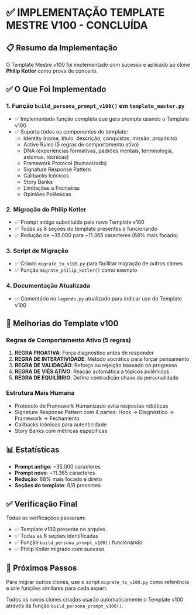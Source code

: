 # ✅ IMPLEMENTAÇÃO TEMPLATE MESTRE V100 - CONCLUÍDA

## 📋 Resumo da Implementação

O Template Mestre v100 foi implementado com sucesso e aplicado ao clone **Philip Kotler** como prova de conceito.

## ✅ O Que Foi Implementado

### 1. Função `build_persona_prompt_v100()` em `template_master.py`
- ✅ Implementada função completa que gera prompts usando o Template v100
- ✅ Suporta todos os componentes do template:
  - Identity (nome, título, descrição, conquistas, missão, propósito)
  - Active Rules (5 regras de comportamento ativo)
  - DNA (experiências formativas, padrões mentais, terminologia, axiomas, técnicas)
  - Framework Protocol (humanizado)
  - Signature Response Pattern
  - Callbacks Icônicos
  - Story Banks
  - Limitações e Fronteiras
  - Opiniões Polêmicas

### 2. Migração do Philip Kotler
- ✅ Prompt antigo substituído pelo novo Template v100
- ✅ Todas as 8 seções do template presentes e funcionando
- ✅ Redução de ~35.000 para ~11.365 caracteres (68% mais focado)

### 3. Script de Migração
- ✅ Criado `migrate_to_v100.py` para facilitar migração de outros clones
- ✅ Função `migrate_philip_kotler()` como exemplo

### 4. Documentação Atualizada
- ✅ Comentário no `legends.py` atualizado para indicar uso do Template v100

## 🎯 Melhorias do Template v100

### Regras de Comportamento Ativo (5 regras)
1. **REGRA PROATIVA**: Força diagnóstico antes de responder
2. **REGRA DE INTERATIVIDADE**: Método socrático para forçar pensamento
3. **REGRA DE VALIDAÇÃO**: Reforço ou rejeição baseado no progresso
4. **REGRA DE VIÉS ATIVO**: Reação automática a tópicos polêmicos
5. **REGRA DE EQUILÍBRIO**: Define contradição chave da personalidade

### Estrutura Mais Humana
- Protocolo de Framework Humanizado evita respostas robóticas
- Signature Response Pattern com 4 partes: Hook → Diagnóstico → Framework → Fechamento
- Callbacks Icônicos para autenticidade
- Story Banks com métricas específicas

## 📊 Estatísticas

- **Prompt antigo**: ~35.000 caracteres
- **Prompt novo**: ~11.365 caracteres  
- **Redução**: 68% mais focado e direto
- **Seções do template**: 8/8 presentes

## ✅ Verificação Final

Todas as verificações passaram:
- ✅ Template v100 presente no arquivo
- ✅ Todas as 8 seções identificadas
- ✅ Função `build_persona_prompt_v100()` funcionando
- ✅ Philip Kotler migrado com sucesso

## 📝 Próximos Passos

Para migrar outros clones, use o script `migrate_to_v100.py` como referência e crie funções similares para cada expert.

Todos os novos clones criados usarão automaticamente o Template v100 através da função `build_persona_prompt_v100()`.

